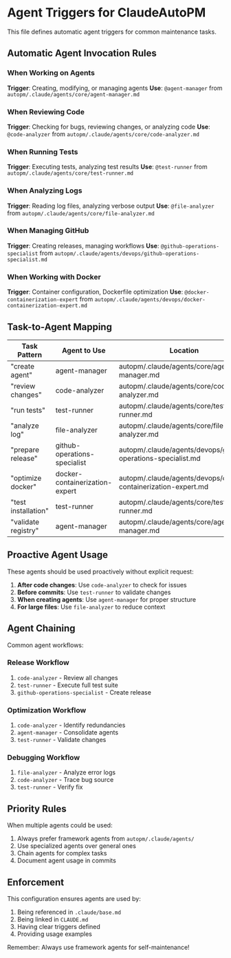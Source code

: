 # Agent Triggers for ClaudeAutoPM

This file defines automatic agent triggers for common maintenance tasks.

## Automatic Agent Invocation Rules

### When Working on Agents
**Trigger**: Creating, modifying, or managing agents
**Use**: `@agent-manager` from `autopm/.claude/agents/core/agent-manager.md`

### When Reviewing Code
**Trigger**: Checking for bugs, reviewing changes, or analyzing code
**Use**: `@code-analyzer` from `autopm/.claude/agents/core/code-analyzer.md`

### When Running Tests
**Trigger**: Executing tests, analyzing test results
**Use**: `@test-runner` from `autopm/.claude/agents/core/test-runner.md`

### When Analyzing Logs
**Trigger**: Reading log files, analyzing verbose output
**Use**: `@file-analyzer` from `autopm/.claude/agents/core/file-analyzer.md`

### When Managing GitHub
**Trigger**: Creating releases, managing workflows
**Use**: `@github-operations-specialist` from `autopm/.claude/agents/devops/github-operations-specialist.md`

### When Working with Docker
**Trigger**: Container configuration, Dockerfile optimization
**Use**: `@docker-containerization-expert` from `autopm/.claude/agents/devops/docker-containerization-expert.md`

## Task-to-Agent Mapping

| Task Pattern | Agent to Use | Location |
|--------------|-------------|----------|
| "create agent" | agent-manager | autopm/.claude/agents/core/agent-manager.md |
| "review changes" | code-analyzer | autopm/.claude/agents/core/code-analyzer.md |
| "run tests" | test-runner | autopm/.claude/agents/core/test-runner.md |
| "analyze log" | file-analyzer | autopm/.claude/agents/core/file-analyzer.md |
| "prepare release" | github-operations-specialist | autopm/.claude/agents/devops/github-operations-specialist.md |
| "optimize docker" | docker-containerization-expert | autopm/.claude/agents/devops/docker-containerization-expert.md |
| "test installation" | test-runner | autopm/.claude/agents/core/test-runner.md |
| "validate registry" | agent-manager | autopm/.claude/agents/core/agent-manager.md |

## Proactive Agent Usage

These agents should be used proactively without explicit request:

1. **After code changes**: Use `code-analyzer` to check for issues
2. **Before commits**: Use `test-runner` to validate changes
3. **When creating agents**: Use `agent-manager` for proper structure
4. **For large files**: Use `file-analyzer` to reduce context

## Agent Chaining

Common agent workflows:

### Release Workflow
1. `code-analyzer` - Review all changes
2. `test-runner` - Execute full test suite
3. `github-operations-specialist` - Create release

### Optimization Workflow
1. `code-analyzer` - Identify redundancies
2. `agent-manager` - Consolidate agents
3. `test-runner` - Validate changes

### Debugging Workflow
1. `file-analyzer` - Analyze error logs
2. `code-analyzer` - Trace bug source
3. `test-runner` - Verify fix

## Priority Rules

When multiple agents could be used:
1. Always prefer framework agents from `autopm/.claude/agents/`
2. Use specialized agents over general ones
3. Chain agents for complex tasks
4. Document agent usage in commits

## Enforcement

This configuration ensures agents are used by:
1. Being referenced in `.claude/base.md`
2. Being linked in `CLAUDE.md`
3. Having clear triggers defined
4. Providing usage examples

Remember: Always use framework agents for self-maintenance!
